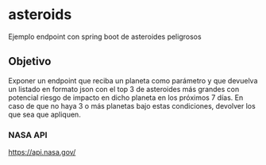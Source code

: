 # asteroids
Ejemplo endpoint con spring boot de asteroides peligrosos

## Objetivo
Exponer un endpoint que reciba un planeta como parámetro y que devuelva un listado en formato json con el top 3 de asteroides más grandes con potencial riesgo de impacto en dicho planeta en los próximos 7 días. En caso de que no haya 3 o más planetas bajo estas condiciones, devolver los que sea que apliquen.

### NASA API
https://api.nasa.gov/
